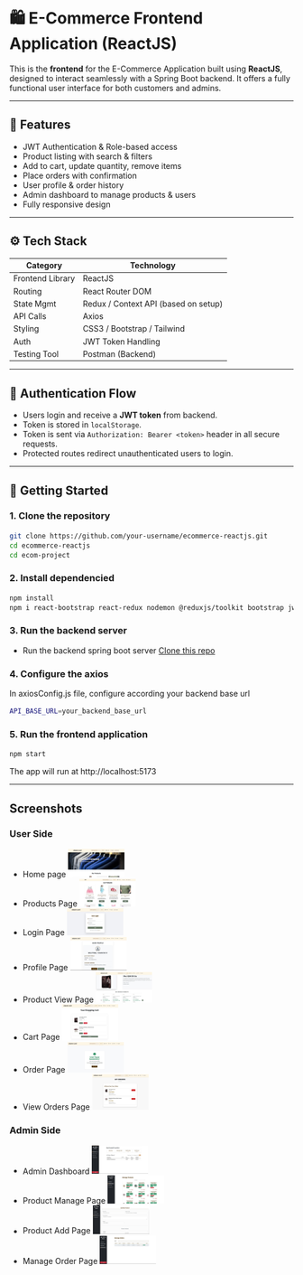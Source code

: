 # 🛍️ E-Commerce Frontend Application (ReactJS)

This is the **frontend** for the E-Commerce Application built using **ReactJS**, designed to interact seamlessly with a Spring Boot backend. It offers a fully functional user interface for both customers and admins.

---

## 🎯 Features

- JWT Authentication & Role-based access
- Product listing with search & filters
- Add to cart, update quantity, remove items
- Place orders with confirmation
- User profile & order history
- Admin dashboard to manage products & users
- Fully responsive design

---

## ⚙️ Tech Stack

| Category         | Technology         |
|------------------|--------------------|
| Frontend Library | ReactJS            |
| Routing          | React Router DOM   |
| State Mgmt       | Redux / Context API (based on setup) |
| API Calls        | Axios              |
| Styling          | CSS3 / Bootstrap / Tailwind |
| Auth             | JWT Token Handling |
| Testing Tool     | Postman (Backend)  |

---

## 🔐 Authentication Flow

- Users login and receive a **JWT token** from backend.
- Token is stored in `localStorage`.
- Token is sent via `Authorization: Bearer <token>` header in all secure requests.
- Protected routes redirect unauthenticated users to login.

---

## 🚀 Getting Started

### 1. Clone the repository

```bash
git clone https://github.com/your-username/ecommerce-reactjs.git
cd ecommerce-reactjs
cd ecom-project
```

### 2. Install dependencied
```bash
npm install
npm i react-bootstrap react-redux nodemon @reduxjs/toolkit bootstrap jwt-decode
```

### 3. Run the backend server
  - Run the backend spring boot server [Clone this repo](https://github.com/Thanushs25/ecommerce-spring-boot.git)

### 4. Configure the axios 
In axiosConfig.js file, configure according your backend base url
```bash
API_BASE_URL=your_backend_base_url
```


### 5. Run the frontend application
```bash
npm start
```

The app will run at http://localhost:5173

---

## Screenshots

### User Side
- Home page
  <img src="Screenshots/01.jpg" alt="Home Page" width="100"/>
- Products Page
  <img src="Screenshots/02.jpg" alt="Product Page Page" width="100"/>
- Login Page
  <img src="Screenshots/03.jpg" alt="Login Page" width="100"/>
- Profile Page
  <img src="Screenshots/04.jpg" alt="Profile Page" width="100"/>
- Product View Page
  <img src="Screenshots/05.jpg" alt="Product View Page" width="100"/>
- Cart Page
  <img src="Screenshots/06.jpg" alt="Cart Page" width="100"/>
- Order Page
  <img src="Screenshots/07.jpg" alt="Order Page" width="100"/>
- View Orders Page
  <img src="Screenshots/08.jpg" alt="View Orders Page" width="100"/>

### Admin Side
- Admin Dashboard
  <img src="Screenshots/09.jpg" alt="Admin Dashboard Page" width="100"/>
- Product Manage Page
  <img src="Screenshots/10.jpg" alt="Product Manage Page" width="100"/>
- Product Add Page
  <img src="Screenshots/11.jpg" alt="Add Product Page" width="100"/>
- Manage Order Page
  <img src="Screenshots/12.jpg" alt="Manage Orders Page" width="100"/>
